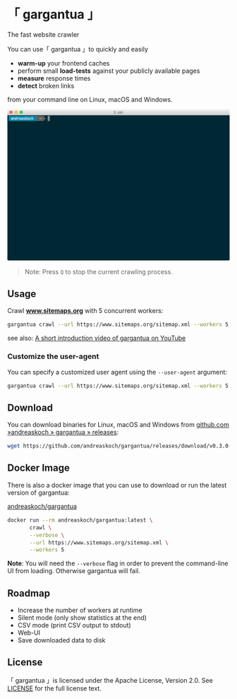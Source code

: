 # 「 gargantua 」

The fast website crawler

You can use「 gargantua 」to quickly and easily

- **warm-up** your frontend caches
- perform small **load-tests** against your publicly available pages
- **measure** response times
- **detect** broken links

from your command line on Linux, macOS and Windows.

![Animation: gargantua v0.1.0 crawling a website](files/gargantua-in-action-crawling-a-website.gif)

> Note: Press `Q` to stop the current crawling process.

## Usage

Crawl **www.sitemaps.org** with 5 concurrent workers:

```bash
gargantua crawl --url https://www.sitemaps.org/sitemap.xml --workers 5
```

see also: [A short introduction video of gargantua on YouTube](https://www.youtube.com/watch?v=TSCMvUvc0qo)

### Customize the user-agent

You can specify a customized user agent using the `--user-agent` argument:

```bash
gargantua crawl --url https://www.sitemaps.org/sitemap.xml --workers 5 --user-agent "gargantua bot / iPhone"
```

## Download

You can download binaries for Linux, macOS and Windows from [github.com »andreaskoch » gargantua » releases](https://github.com/andreaskoch/gargantua/releases):

```bash
wget https://github.com/andreaskoch/gargantua/releases/download/v0.3.0-alpha/gargantua_linux_amd64
```

## Docker Image

There is also a docker image that you can use to download or run the latest version of gargantua:

[andreaskoch/gargantua](https://hub.docker.com/r/andreaskoch/gargantua/)

```bash
docker run --rm andreaskoch/gargantua:latest \
       crawl \
       --verbose \
       --url https://www.sitemaps.org/sitemap.xml \
       --workers 5
```

**Note**: You will need the `--verbose` flag in order to prevent the command-line UI from loading. Otherwise gargantua will fail.

## Roadmap

- Increase the number of workers at runtime
- Silent mode (only show statistics at the end)
- CSV mode (print CSV output to stdout)
- Web-UI
- Save downloaded data to disk

## License

「 gargantua 」is licensed under the Apache License, Version 2.0. See [LICENSE](LICENSE) for the full license text.

